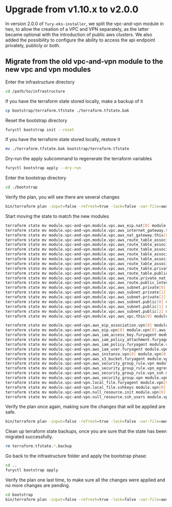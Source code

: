 # Upgrade from v1.10.x to v2.0.0

In version 2.0.0 of `fury-eks-installer`, we split the vpc-and-vpn module in two, to allow the creation of a VPC and VPN separately, as the latter became optional with the introduction of public aws clusters.
We also added the possibility to configure the ability to access the api endpoint privately, publicly or both.

## Migrate from the old vpc-and-vpn module to the new vpc and vpn modules

Enter the infrastructure directory

```sh
cd /path/to/infrastructure
```

If you have the terraform state stored locally, make a backup of it
```sh
cp bootstrap/terraform.tfstate ./terraform.tfstate.bak
```

Reset the bootstrap directory

```sh
furyctl bootstrap init --reset
```

If you have the terraform state stored locally, restore it

```sh
mv ./terraform.tfstate.bak bootstrap/terraform.tfstate
```

Dry-run the apply subcommand to regenerate the terraform variables

```sh
furyctl bootstrap apply --dry-run
```

Enter the bootstrap directory

```sh
cd ./bootstrap
```

Verify the plan, you will see there are several changes

```sh
bin/terraform plan -input=false -refresh=true -lock=false -var-file=aws.tfvars
```

Start moving the state to match the new modules

```sh
terraform state mv module.vpc-and-vpn.module.vpc.aws_eip.nat[0] module.vpc[0].module.vpc.aws_eip.nat[0]
terraform state mv module.vpc-and-vpn.module.vpc.aws_internet_gateway.this[0] module.vpc[0].module.vpc.aws_internet_gateway.this[0]
terraform state mv module.vpc-and-vpn.module.vpc.aws_nat_gateway.this[0] module.vpc[0].module.vpc.aws_nat_gateway.this[0]
terraform state mv module.vpc-and-vpn.module.vpc.aws_route_table_association.private[0] module.vpc[0].module.vpc.aws_route_table_association.private[0]
terraform state mv module.vpc-and-vpn.module.vpc.aws_route_table_association.private[1] module.vpc[0].module.vpc.aws_route_table_association.private[1]
terraform state mv module.vpc-and-vpn.module.vpc.aws_route_table_association.private[2] module.vpc[0].module.vpc.aws_route_table_association.private[2]
terraform state mv module.vpc-and-vpn.module.vpc.aws_route_table_association.public[0] module.vpc[0].module.vpc.aws_route_table_association.public[0]
terraform state mv module.vpc-and-vpn.module.vpc.aws_route_table_association.public[1] module.vpc[0].module.vpc.aws_route_table_association.public[1]
terraform state mv module.vpc-and-vpn.module.vpc.aws_route_table_association.public[2] module.vpc[0].module.vpc.aws_route_table_association.public[2]
terraform state mv module.vpc-and-vpn.module.vpc.aws_route_table.private[0] module.vpc[0].module.vpc.aws_route_table.private[0]
terraform state mv module.vpc-and-vpn.module.vpc.aws_route_table.public[0] module.vpc[0].module.vpc.aws_route_table.public[0]
terraform state mv module.vpc-and-vpn.module.vpc.aws_route.private_nat_gateway[0] module.vpc[0].module.vpc.aws_route.private_nat_gateway[0]
terraform state mv module.vpc-and-vpn.module.vpc.aws_route.public_internet_gateway[0] module.vpc[0].module.vpc.aws_route.public_internet_gateway[0]
terraform state mv module.vpc-and-vpn.module.vpc.aws_subnet.private[0] module.vpc[0].module.vpc.aws_subnet.private[0]
terraform state mv module.vpc-and-vpn.module.vpc.aws_subnet.private[1] module.vpc[0].module.vpc.aws_subnet.private[1]
terraform state mv module.vpc-and-vpn.module.vpc.aws_subnet.private[2] module.vpc[0].module.vpc.aws_subnet.private[2]
terraform state mv module.vpc-and-vpn.module.vpc.aws_subnet.public[0] module.vpc[0].module.vpc.aws_subnet.public[0]
terraform state mv module.vpc-and-vpn.module.vpc.aws_subnet.public[1] module.vpc[0].module.vpc.aws_subnet.public[1]
terraform state mv module.vpc-and-vpn.module.vpc.aws_subnet.public[2] module.vpc[0].module.vpc.aws_subnet.public[2]
terraform state mv module.vpc-and-vpn.module.vpc.aws_vpc.this[0] module.vpc[0].module.vpc.aws_vpc.this[0]

terraform state mv module.vpc-and-vpn.aws_eip_association.vpn[0] module.vpn[0].aws_eip_association.vpn[0]
terraform state mv module.vpc-and-vpn.aws_eip.vpn[0] module.vpn[0].aws_eip.vpn[0]
terraform state mv module.vpc-and-vpn.aws_iam_access_key.furyagent module.vpn[0].aws_iam_access_key.furyagent
terraform state mv module.vpc-and-vpn.aws_iam_policy_attachment.furyagent module.vpn[0].aws_iam_policy_attachment.furyagent
terraform state mv module.vpc-and-vpn.aws_iam_policy.furyagent module.vpn[0].aws_iam_policy.furyagent
terraform state mv module.vpc-and-vpn.aws_iam_user.furyagent module.vpn[0].aws_iam_user.furyagent
terraform state mv module.vpc-and-vpn.aws_instance.vpn[0] module.vpn[0].aws_instance.vpn[0]
terraform state mv module.vpc-and-vpn.aws_s3_bucket.furyagent module.vpn[0].aws_s3_bucket.furyagent
terraform state mv module.vpc-and-vpn.aws_security_group_rule.vpn module.vpn[0].aws_security_group_rule.vpn
terraform state mv module.vpc-and-vpn.aws_security_group_rule.vpn_egress module.vpn[0].aws_security_group_rule.vpn_egress
terraform state mv module.vpc-and-vpn.aws_security_group_rule.vpn_ssh module.vpn[0].aws_security_group_rule.vpn_ssh
terraform state mv module.vpc-and-vpn.aws_security_group.vpn module.vpn[0].aws_security_group.vpn
terraform state mv module.vpc-and-vpn.local_file.furyagent module.vpn[0].local_file.furyagent
terraform state mv module.vpc-and-vpn.local_file.sshkeys module.vpn[0].local_file.sshkeys
terraform state mv module.vpc-and-vpn.null_resource.init module.vpn[0].null_resource.init
terraform state mv module.vpc-and-vpn.null_resource.ssh_users module.vpn[0].null_resource.ssh_users
```

Verify the plan once again, making sure the changes that will be applied are safe.

```sh
bin/terraform plan -input=false -refresh=true -lock=false -var-file=aws.tfvars
```

Clean up terraform state backups, once you are sure that the state has been migrated successfully.

```sh
rm terraform.tfstate.*.backup
```

Go back to the infrastructure folder and apply the bootstrap phase:

```sh
cd ..
furyctl bootstrap apply
```

Verify the plan one last time, to make sure all the changes were applied and no more changes are pending.

```sh
cd bootstrap
bin/terraform plan -input=false -refresh=true -lock=false -var-file=aws.tfvars
```
